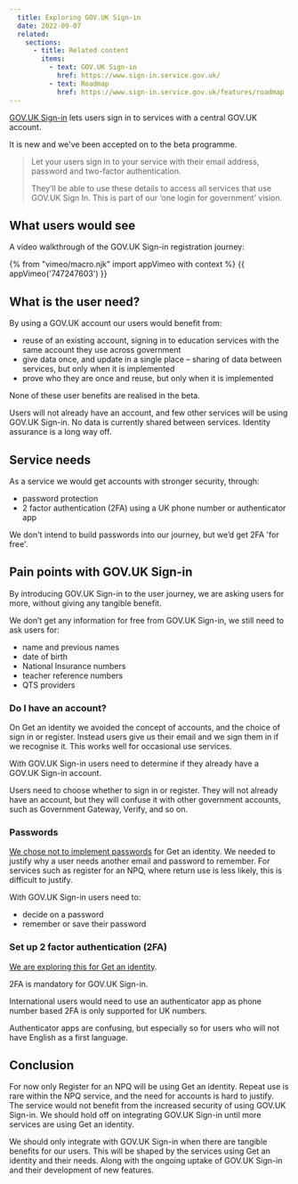 ```yaml
---
  title: Exploring GOV.UK Sign-in
  date: 2022-09-07
  related:
    sections:
      - title: Related content
        items:
          - text: GOV.UK Sign-in
            href: https://www.sign-in.service.gov.uk/
          - text: Roadmap
            href: https://www.sign-in.service.gov.uk/features/roadmap
---
```


[GOV.UK Sign-in](https://www.sign-in.service.gov.uk/) lets users sign in to services with a central GOV.UK account.

It is new and we've been accepted on to the beta programme.

> Let your users sign in to your service with their email address, password and two-factor authentication.
>
> They’ll be able to use these details to access all services that use GOV.UK Sign In. This is part of our ‘one login for government’ vision.

## What users would see

A video walkthrough of the GOV.UK Sign-in registration journey:

{% from "vimeo/macro.njk" import appVimeo with context %}
{{ appVimeo('747247603') }}

## What is the user need?

By using a GOV.UK account our users would benefit from:

- reuse of an existing account, signing in to education services with the same account they use across government
- give data once, and update in a single place – sharing of data between services, but only when it is implemented
- prove who they are once and reuse, but only when it is implemented

None of these user benefits are realised in the beta.

Users will not already have an account, and few other services will be using GOV.UK Sign-in. No data is currently shared between services. Identity assurance is a long way off.

## Service needs

As a service we would get accounts with stronger security, through:

- password protection
- 2 factor authentication (2FA) using a UK phone number or authenticator app

We don't intend to build passwords into our journey, but we’d get 2FA 'for free'.

## Pain points with GOV.UK Sign-in

By introducing GOV.UK Sign-in to the user journey, we are asking users for more, without giving any tangible benefit.

We don’t get any information for free from GOV.UK Sign-in, we still need to ask users for:

- name and previous names
- date of birth
- National Insurance numbers
- teacher reference numbers
- QTS providers

### Do I have an account?

On Get an identity we avoided the concept of accounts, and the choice of sign in or register. Instead users give us their email and we sign them in if we recognise it. This works well for occasional use services.

With GOV.UK Sign-in users need to determine if they already have a GOV.UK Sign-in account.

Users need to choose whether to sign in or register. They will not already have an account, but they will confuse it with other government accounts, such as Government Gateway, Verify, and so on.

### Passwords

[We chose not to implement passwords](/get-an-identity/npq-without-a-trn/#no-passwords) for Get an identity. We needed to justify why a user needs another email and password to remember. For services such as register for an NPQ, where return use is less likely, this is difficult to justify.

With GOV.UK Sign-in users need to:

- decide on a password
- remember or save their password

### Set up 2 factor authentication (2FA)

[We are exploring this for Get an identity](/get-an-identity/mvp-2fa/).

2FA is mandatory for GOV.UK Sign-in.

International users would need to use an authenticator app as phone number based 2FA is only supported for UK numbers.

Authenticator apps are confusing, but especially so for users who will not have English as a first language.

## Conclusion

For now only Register for an NPQ will be using Get an identity. Repeat use is rare within the NPQ service, and the need for accounts is hard to justify. The service would not benefit from the increased security of using GOV.UK Sign-in. We should hold off on integrating GOV.UK Sign-in until more services are using Get an identity.

We should only integrate with GOV.UK Sign-in when there are tangible benefits for our users. This will be shaped by the services using Get an identity and their needs. Along with the ongoing uptake of GOV.UK Sign-in and their development of new features.
